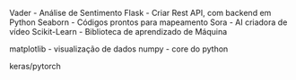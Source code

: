 Vader - Análise de Sentimento
Flask - Criar Rest API, com backend em Python
Seaborn - Códigos prontos para mapeamento
Sora - AI criadora de vídeo
Scikit-Learn - Biblioteca de aprendizado de Máquina

matplotlib - visualização de dados
numpy - core do python 

keras/pytorch